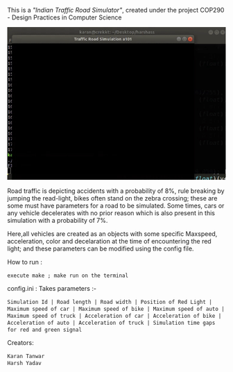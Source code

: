 This is a *"Indian Traffic Road Simulator"*, created under the project COP290 - Design Practices in Computer Science

![Output Sample](https://github.com/CRekkaran/Design-Practices-COP290/blob/master/Road%20Traffic%20Simulation/demo/cjr8d-wb16a.gif)

Road traffic is depicting accidents with a probability of 8%, rule breaking by jumping the read-light, bikes often stand on the zebra crossing; these are some must have parameters for a road to be simulated. Some times, cars or any vehicle decelerates with no prior reason which is also present in this simulation with a probability of 7%.

Here,all vehicles are created as an objects with some specific Maxspeed, acceleration, color and decelaration at the time of encountering the red light; and these parameters can be modified using the config file.

How to run : 
	
	execute make ; make run on the terminal

config.ini : 
	Takes parameters :- 
	
	Simulation Id | Road length | Road width | Position of Red Light | Maximum speed of car | Maximum speed of bike | Maximum speed of auto | Maximum speed of truck | Acceleration of car | Acceleration of bike | Acceleration of auto | Acceleration of truck | Simulation time gaps for red and green signal

Creators:
	
	Karan Tanwar
	Harsh Yadav
